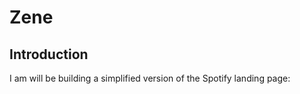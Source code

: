# Zene

## Introduction


I am will be building a simplified version of the Spotify landing page:


